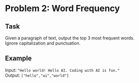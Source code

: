 # Problem 2: Word Frequency

## Task
Given a paragraph of text, output the top 3 most frequent words.  
Ignore capitalization and punctuation.

## Example
Input: `"Hello world! Hello AI. Coding with AI is fun."`  
Output: `["hello","ai","world"]`
